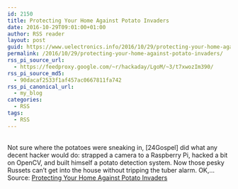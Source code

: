 ```yaml
---
id: 2150
title: Protecting Your Home Against Potato Invaders
date: 2016-10-29T09:01:00+01:00
author: RSS reader
layout: post
guid: https://www.uelectronics.info/2016/10/29/protecting-your-home-against-potato-invaders/
permalink: /2016/10/29/protecting-your-home-against-potato-invaders/
rss_pi_source_url:
  - https://feedproxy.google.com/~r/hackaday/LgoM/~3/t7xwozIm390/
rss_pi_source_md5:
  - 90dacaf2533f1af457ac0667811fa742
rss_pi_canonical_url:
  - my_blog
categories:
  - RSS
tags:
  - RSS
---
```

&#013;  
Not sure where the potatoes were sneaking in, [24Gospel] did what any decent hacker would do: strapped a camera to a Raspberry Pi, hacked a bit on OpenCV, and built himself a potato detection system. Now those pesky Russets can’t get into the house without tripping the tuber alarm. OK,…&#013;  
Source: <a href="https://feedproxy.google.com/~r/hackaday/LgoM/~3/t7xwozIm390/" target="_blank">Protecting Your Home Against Potato Invaders</a>